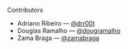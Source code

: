 Contributors

- Adriano Ribeiro — [@drr00t](https://github.com/drr00t)
- Douglas Ramalho — [@dougramalho](https://github.com/dougramalho)
- Zama Braga — [@zamabraga](https://github.com/zamabraga)
